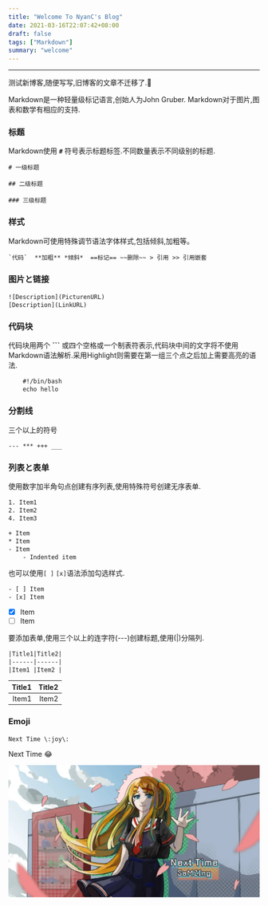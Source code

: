 ```yaml
---
title: "Welcome To NyanC's Blog"
date: 2021-03-16T22:07:42+08:00
draft: false
tags: ["Markdown"]
summary: "welcome"
---
```

---
测试新博客,随便写写,旧博客的文章不迁移了.:dog:

Markdown是一种轻量级标记语言,创始人为John Gruber. Markdown对于图片,图表和数学有相应的支持.

### 标题

Markdown使用 **`#`** 符号表示标题标签.不同数量表示不同级别的标题.
```
# 一级标题

## 二级标题

### 三级标题
```

### 样式

Markdown可使用特殊调节语法字体样式,包括倾斜,加粗等。
```
`代码`  **加粗** *倾斜*  ==标记== ~~删除~~ > 引用 >> 引用嵌套
```

### 图片と链接
```
![Description](PicturenURL)
[Description](LinkURL)
```

### 代码块
代码块用两个 **\`\`\`** 或四个空格或一个制表符表示,代码块中间的文字将不使用Markdown语法解析.采用Highlight则需要在第一组三个点之后加上需要高亮的语法.
``` shell
    #!/bin/bash
    echo hello
```


### 分割线
三个以上的符号
```
--- *** +++ ___
```

### 列表と表单
使用数字加半角句点创建有序列表,使用特殊符号创建无序表单.

```
1. Item1
2. Item2
4. Item3
```
```
+ Item
* Item
- Item
    - Indented item
```
也可以使用`[ ]` `[x]`语法添加勾选样式.
```
- [ ] Item
- [x] Item
```
- [x] Item
- [ ] Item

要添加表单,使用三个以上的连字符(---)创建标题,使用(|)分隔列.

```
|Title1|Title2|
|------|------|
|Item1 |Item2 |
```
|Title1|Title2|
|------:|------:|
|Item1 |Item2 |

### Emoji
``` 
Next Time \:joy\:
```
Next Time :joy:

![](/images/NextTime.png)



